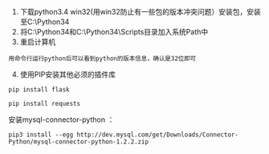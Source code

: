 1. 下载python3.4 win32(用win32防止有一些包的版本冲突问题）安装包，安装至C:\Python34
2. 将C:\Python34和C:\Python34\Scripts目录加入系统Path中
3. 重启计算机
```
用命令行运行python后可以看到python的版本信息，确认是32位即可
```
4. 使用PIP安装其他必须的插件库

```
pip install flask

```
```
pip install requests
```

安装mysql-connector-python ：


```
pip3 install --egg http://dev.mysql.com/get/Downloads/Connector-Python/mysql-connector-python-1.2.2.zip
```
